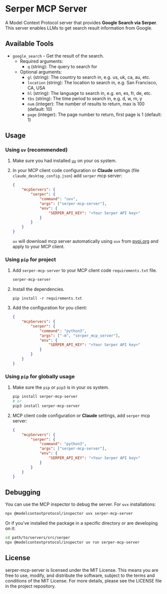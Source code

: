 # Serper MCP Server

A Model Context Protocol server that provides **Google Search via Serper**. This server enables LLMs to get search result information from Google.

## Available Tools

- `google_search` - Get the result of the search.
  - Required arguments:
    - `q` (string): The query to search for
  - Optional arguments:
    - `gl` (string): The country to search in, e.g. us, uk, ca, au, etc.
    - `location` (string): The location to search in, e.g. San Francisco, CA, USA
    - `hl` (string): The language to search in, e.g. en, es, fr, de, etc.
    - `tbs` (string): The time period to search in, e.g. d, w, m, y
    - `num` (integer): The number of results to return, max is 100 (default: 10)
    - `page` (integer): The page number to return, first page is 1 (default: 1)


## Usage

### Using `uv` (recommended)

1. Make sure you had installed [`uv`](https://docs.astral.sh/uv/) on your os system.

2. In your MCP client code configuration or **Claude** settings (file `claude_desktop_config.json`) add `serper` mcp server:
    ```json
    {
        "mcpServers": {
            "serper": {
                "command": "uvx",
                "args": ["serper-mcp-server"],
                "env": {
                    "SERPER_API_KEY": "<Your Serper API key>"
                }
            }
        }
    }
    ```
    `uv` will download mcp server automatically using `uvx` from [pypi.org](https://pypi.org/project/serper-mcp-server/) and apply to your MCP client.

### Using `pip` for project
1. Add `serper-mcp-server` to your MCP client code `requirements.txt` file.
    ```txt
    serper-mcp-server
    ```

2. Install the dependencies.
    ```shell
    pip install -r requirements.txt
    ```

3. Add the configuration for you client:
    ```json
    {
        "mcpServers": {
            "serper": {
                "command": "python3",
                "args": ["-m", "serper_mcp_server"],
                "env": {
                    "SERPER_API_KEY": "<Your Serper API key>"
                }
            }
        }
    }
    ```


### Using `pip` for globally usage

1. Make sure the `pip` or `pip3` is in your os system.
    ```bash
    pip install serper-mcp-server
    # or
    pip3 install serper-mcp-server
    ```

2. MCP client code configuration or **Claude** settings, add `serper` mcp server:
    ```json
    {
        "mcpServers": {
            "serper": {
                "command": "python3",
                "args": ["serper-mcp-server"],
                "env": {
                    "SERPER_API_KEY": "<Your Serper API key>"
                }
            }
        }
    }
    ```


## Debugging

You can use the MCP inspector to debug the server. For `uvx` installations:

```bash
npx @modelcontextprotocol/inspector uvx serper-mcp-server
```

Or if you've installed the package in a specific directory or are developing on it:

```bash
cd path/to/servers/src/serper
npx @modelcontextprotocol/inspector uv run serper-mcp-server
```


## License

serper-mcp-server is licensed under the MIT License. This means you are free to use, modify, and distribute the software, subject to the terms and conditions of the MIT License. For more details, please see the LICENSE file in the project repository.